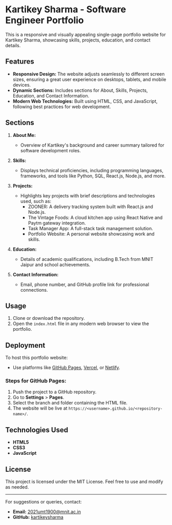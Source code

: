 # Kartikey Sharma - Software Engineer Portfolio

This is a responsive and visually appealing single-page portfolio website for Kartikey Sharma, showcasing skills, projects, education, and contact details.

## Features
- **Responsive Design:** The website adjusts seamlessly to different screen sizes, ensuring a great user experience on desktops, tablets, and mobile devices.
- **Dynamic Sections:** Includes sections for About, Skills, Projects, Education, and Contact Information.
- **Modern Web Technologies:** Built using HTML, CSS, and JavaScript, following best practices for web development.

## Sections
1. **About Me:**
   - Overview of Kartikey's background and career summary tailored for software development roles.

2. **Skills:**
   - Displays technical proficiencies, including programming languages, frameworks, and tools like Python, SQL, React.js, Node.js, and more.

3. **Projects:**
   - Highlights key projects with brief descriptions and technologies used, such as:
     - ZOONER: A delivery tracking system built with React.js and Node.js.
     - The Vintage Foods: A cloud kitchen app using React Native and Paytm gateway integration.
     - Task Manager App: A full-stack task management solution.
     - Portfolio Website: A personal website showcasing work and skills.

4. **Education:**
   - Details of academic qualifications, including B.Tech from MNIT Jaipur and school achievements.

5. **Contact Information:**
   - Email, phone number, and GitHub profile link for professional connections.

## Usage
1. Clone or download the repository.
2. Open the `index.html` file in any modern web browser to view the portfolio.

## Deployment
To host this portfolio website:
- Use platforms like [GitHub Pages](https://pages.github.com/), [Vercel](https://vercel.com/), or [Netlify](https://www.netlify.com/).

### Steps for GitHub Pages:
1. Push the project to a GitHub repository.
2. Go to **Settings** > **Pages**.
3. Select the branch and folder containing the HTML file.
4. The website will be live at `https://<username>.github.io/<repository-name>/`.

## Technologies Used
- **HTML5**
- **CSS3**
- **JavaScript**

## License
This project is licensed under the MIT License. Feel free to use and modify as needed.

---

For suggestions or queries, contact:
- **Email:** 2021umt1900@mnit.ac.in
- **GitHub:** [kartikeysharma](https://github.com/kartikeysharma)
